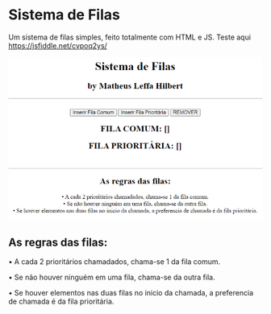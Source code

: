 # Sistema de Filas
Um sistema de filas simples, feito totalmente com HTML e JS.  Teste aqui https://jsfiddle.net/cvpoq2ys/

![Queue](https://github.com/MatheusLeffa/Sistema-de-Filas/blob/main/img/Sistema%20de%20filas.PNG?raw=true)

## As regras das filas:
• A cada 2 prioritários chamadados, chama-se 1 da fila comum.

• Se não houver ninguém em uma fila, chama-se da outra fila.

• Se houver elementos nas duas filas no inicio da chamada, a preferencia de chamada é da fila prioritária.
